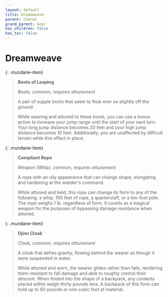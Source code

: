 ```yaml
---
layout: default
title: Dreamweave
parent: Charms
grand_parent: Gear
has_children: false
has_toc: false
---
```


# Dreamweave 

{: .mundane-item}
> **Boots of Leaping**
> 
> *Boots, common, requires attunement*
>
> A pair of supple boots that seem to float ever so slightly off the ground.
> 
> While wearing and attuned to these boots, you can use a bonus action to increase your jump range until the start of your next turn. Your long jump distance becomes 20 feet and your high jump distance becomes 10 feet. Additionally, you are unaffected by difficult terrain while this effect in place.

{: .mundane-item}
> **Compliant Rope**
> 
> *Weapon (Whip), common, requires attunement*
> 
> A rope with an oily appearance that can change shape, elongating and hardening at the wielder's command.
> 
> While attuned and held, this rope can change its form to any of the following: a whip, 100 feet of rope, a quarterstaff, or a ten-foot pole. The rope weighs 1 lb. regardless of form. It counts as a magical weapon for the purposes of bypassing damage resistance when attuned.

{: .mundane-item}
> **Djinn Cloak**
> 
> *Cloak, common, requires attunement*
>
> A cloak that defies gravity, flowing behind the wearer as though it were suspended in water.
> 
> While attuned and worn, the wearer glides rather than falls, rendering them resistant to fall damage and able to roughly control their descent. When folded into the shape of a backpack, any contents placed within weigh thirty pounds less. A backpack of this form can hold up to 60 pounds or one cubic foot of material.



<!-- {: .mundane-item}
> **Hammertoss Gloves**
> 
> *Gloves, common, requires attunement*
> 
> While wearing and attuned to these gloves, throwing attacks do not suffer disadvantage at long range and you count as proficient when attacking with thrown improvised weapons. -->




